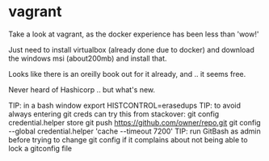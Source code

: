 # vagrant
Take a look at vagrant, as the docker experience has been less than 'wow!' 

Just need to install virtualbox (already done due to docker) and download the windows msi (about200mb) and install that.

Looks like there is an oreilly book out for it already, and .. it seems free.

Never heard of Hashicorp .. but what's new.

TIP: in a bash window export HISTCONTROL=erasedups
TIP: to avoid always entering git creds can try this from stackover:
	git config credential.helper store
	git push https://github.com/owner/repo.git
	git config --global credential.helper 'cache --timeout 7200'
TIP: run GitBash as admin before trying to change git config if it complains about not being able to lock a gitconfig file



